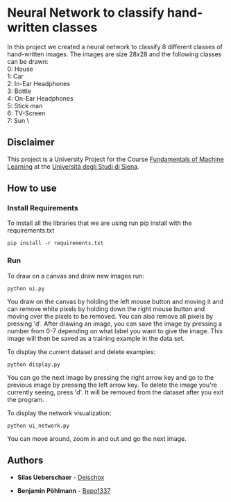 # Neural Network to classify hand-written classes

In this project we created a neural network to classify 8 different classes of hand-written images.
The images are size 28x28 and the following classes can be drawn: \
0: House \
1: Car \
2: In-Ear Headphones \
3: Bottle \
4: On-Ear Headphones \
5: Stick man \
6: TV-Screen \
7: Sun \

## Disclaimer 
This project is a University Project for the Course [Fundamentals of Machine Learning](https://en.unisi.it/ugov/degreecourse/480728) at the [Università degli Studi di Siena](https://www.unisi.it).

## How to use
### Install Requirements
To install all the libraries that we are using run pip install with the requirements.txt

```
pip install -r requirements.txt
```
### Run
To draw on a canvas and draw new images run:
```
python ui.py
```
You draw on the canvas by holding the left mouse button and moving it and can remove white pixels by holding down the right mouse button and moving over the pixels to be removed.
You can also remove all pixels by pressing 'd'.
After drawing an image, you can save the image by pressing a number from 0-7 depending on what label you want to give the image.
This image will then be saved as a training example in the data set.


To display the current dataset and delete examples:
```
python display.py
```
You can go the next image by pressing the right arrow key and go to the previous image by pressing the left arrow key.
To delete the image you're currently seeing, press 'd'. It will be removed from the dataset after you exit the program.

To display the network visualization:
```
python ui_network.py
```
You can move around, zoom in and out and go the next image.



## Authors

* **Silas Ueberschaer** - [Deischox](https://github.com/Deischox)

* **Benjamin Pöhlmann** - [Bepo1337](https://github.com/Bepo1337)
